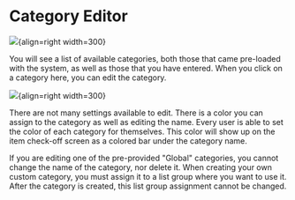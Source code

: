 # Category Editor

![](https://raw.githubusercontent.com/davideshay/groceries/master/mkdocs/docs/assets/categoryies.png){align=right width=300}

You will see a list of available categories, both those that came pre-loaded with the system, as well as those that you have entered. When you click on a category here, you can edit the category.

![](https://raw.githubusercontent.com/davideshay/groceries/master/mkdocs/docs/assets/categoryeditor.png){align=right width=300}

There are not many settings available to edit. There is a color you can assign to the category as well as editing the name. Every user is able to set the color of each category for themselves. This color will show up on the item check-off screen as a colored bar under the category name.

If you are editing one of the pre-provided "Global" categories, you cannot change the name of the category, nor delete it.  When creating your own custom category, you must assign it to a list group where you want to use it. After the category is created, this list group assignment cannot be changed.

